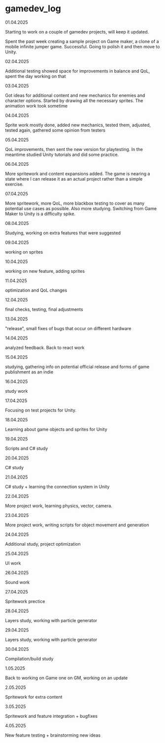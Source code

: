 # gamedev_log

01.04.2025 

Starting to work on a couple of gamedev projects, will keep it updated.

Spent the past week creating a sample project on Game maker, a clone of a mobile infinite jumper game.
Successful.
Going to polish it and then move to Unity.

02.04.2025 

Additional testing showed space for improvements in balance and QoL, spent the day working on that

03.04.2025

Got ideas for additional content and new mechanics for enemies and character options. Started by drawing all the necessary sprites.
The animation work took sometime

04.04.2025

Sprite work mostly done, added new mechanics, tested them, adjusted, tested again, gathered some opinion from testers

05.04.2025

QoL improvements, then sent the new version for playtesting. In the meantime studied Unity tutorials and did some practice.

06.04.2025

More spritework and content expansions added. The game is nearing a state where I can release it as an actual project rather than a simple exercise.

07.04.2025

More spritework, more QoL, more blackbox testing to cover as many potential use cases as possible. Also more studying.
Switching from Game Maker to Unity is a difficulty spike.

08.04.2025

Studying, working on extra features that were suggested

09.04.2025

working on sprites

10.04.2025

working on new feature, adding sprites

11.04.2025

optimization and QoL changes

12.04.2025

final checks, testing, final adjustments

13.04.2025 

"release", small fixes of bugs that occur on different hardware

14.04.2025 

analyzed feedback. Back to react work

15.04.2025

studying, gathering info on potential official release and forms of game publishment as an indie

16.04.2025 

study work

17.04.2025 

Focusing on test projects for Unity.

18.04.2025

Learning about game objects and sprites for Unity

19.04.2025

Scripts and C# study

20.04.2025

C# study

21.04.2025

C# study + learning the connection system in Unity

22.04.2025

More project work, learning physics, vector, camera.

23.04.2025

More project work, writing scripts for object movement and generation

24.04.2025

Additional study, project optimization

25.04.2025

UI work

26.04.2025

Sound work

27.04.2025

Spritework prectice

28.04.2025

Layers study, working with particle generator

29.04.2025

Layers study, working with particle generator

30.04.2025

Compilation/build study

1.05.2025

Back to working on Game one on GM, working on an update

2.05.2025

Spritework for extra content

3.05.2025

Spritework and feature integration + bugfixes

4.05.2025

New feature testing + brainstorming new ideas
